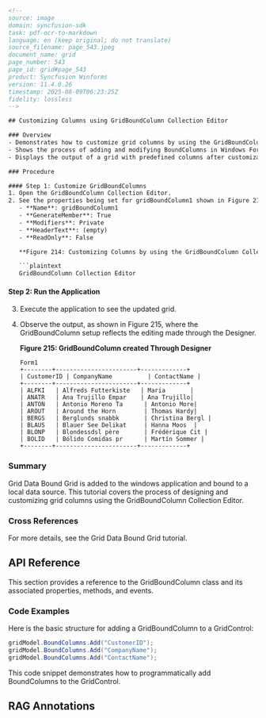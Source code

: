 ```html
<!-- 
source: image
domain: syncfusion-sdk
task: pdf-ocr-to-markdown
language: en (keep original; do not translate)
source_filename: page_543.jpeg
document_name: grid
page_number: 543
page_id: grid#page_543
product: Syncfusion Winforms
version: 11.4.0.26
timestamp: 2025-08-09T06:23:25Z
fidelity: lossless
-->

## Customizing Columns using GridBoundColumn Collection Editor

### Overview
- Demonstrates how to customize grid columns by using the GridBoundColumn Collection Editor.
- Shows the process of adding and modifying BoundColumns in Windows Forms.
- Displays the output of a grid with predefined columns after customization.

### Procedure

#### Step 1: Customize GridBoundColumns
1. Open the GridBoundColumn Collection Editor.  
2. See the properties being set for gridBoundColumn1 shown in Figure 214:
   - **Name**: gridBoundColumn1
   - **GenerateMember**: True
   - **Modifiers**: Private
   - **HeaderText**: (empty)
   - **ReadOnly**: False

   **Figure 214: Customizing Columns by using the GridBoundColumn Collection Editor**

   ```plaintext
   GridBoundColumn Collection Editor
   ```

#### Step 2: Run the Application
3. Execute the application to see the updated grid.
4. Observe the output, as shown in Figure 215, where the GridBoundColumn setup reflects the editing made through the Designer.

   **Figure 215: GridBoundColumn created Through Designer**

   ```plaintext
   Form1
   +--------+-----------------------+-------------+
   | CustomerID | CompanyName          | ContactName |
   +--------+-----------------------+-------------+
   | ALFKI   | Alfreds Futterkiste   | Maria       |
   | ANATR   | Ana Trujillo Empar    | Ana Trujillo|
   | ANTON   | Antonio Moreno Ta      | Antonio More|
   | AROUT   | Around the Horn        | Thomas Hardy|
   | BERGS   | Berglunds snabbk       | Christina Bergl |
   | BLAUS   | Blauer See Delikat     | Hanna Moos  |
   | BLONP   | Blondessdsl père       | Frédérique Cit |
   | BOLID   | Bólido Comidas pr      | Martín Sommer |
   +--------+-----------------------+-------------+
   ```

### Summary
Grid Data Bound Grid is added to the windows application and bound to a local data source. This tutorial covers the process of designing and customizing grid columns using the GridBoundColumn Collection Editor.

### Cross References
For more details, see the Grid Data Bound Grid tutorial.

## API Reference
This section provides a reference to the GridBoundColumn class and its associated properties, methods, and events.

### Code Examples
Here is the basic structure for adding a GridBoundColumn to a GridControl:

```csharp
gridModel.BoundColumns.Add("CustomerID");
gridModel.BoundColumns.Add("CompanyName");
gridModel.BoundColumns.Add("ContactName");
```

This code snippet demonstrates how to programmatically add BoundColumns to the GridControl.

## RAG Annotations
<!-- tags: [syncfusion, windows-forms, gridcontrol, gridboundcolumn, designer, customization] keywords: [GridBoundColumn, Column Editor, Windows Forms, Data Binding, Customization, Designer] -->
```
